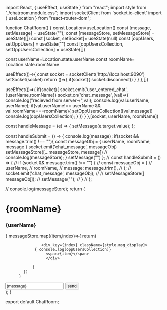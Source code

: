 
import React, { useEffect, useState } from "react";
import style from "./chatroom.module.css";
import socketClient from 'socket.io-client'
import { useLocation } from "react-router-dom";

function ChatRoom() {
  const Location=useLocation()
  const [message, setMessage] = useState("");
  const [messageStore, setMessageStore] = useState([])
  const [socket, setSocket]= useState(null)
  const [oppUsers, setOppUsers] = useState("")
  const [oppUsersCollection, setOppUsersCollection] = useState([])

  const userName=Location.state.userName
  const roomName= Location.state.roomName
  
useEffect(()=>{
   const socket = socketClient('http://localhost:9090')
   setSocket(socket)
   return ()=>{
    if(socket){
    socket.disconnect()
    }
   }
},[])

  useEffect(()=>{
    if(socket){
    socket.emit('user_entered_chat',{userName,roomName})
  socket.on('chat_message',(val)=>{
console.log("recieved from server=>",val);
console.log(val.userName, userName);
if(val.userName!== userName && val.roomName===roomName){
  setOppUsersCollection([val.message])
  console.log(oppUsersCollection);
}
  })
    }
  },[socket, userName, roomName])



  const handleMessage = (e) => {
    setMessage(e.target.value);
  };

  const handleSubmit = () => {
    console.log(message); 
    if(socket && message.trim() !== ""){
      const messageObj = {
              userName,
              roomName,
              message
      }
    socket.emit('chat_message', messageObj)
    setMessageStore([...messageStore, message])
    // console.log(messageStore);
    }
    setMessage("")
  };
  // const handleSubmit = () => {
  //   if (socket && message.trim() !== "") {
  //     const messageObj = {
  //       userName,
  //       roomName,
  //       message: message.trim(),
  //     };
  //     socket.emit('chat_message', messageObj);
  //     // setMessageStore([ messageObj]);
  //     setMessage("");
  //   }
  // };

//   console.log(messageStore);
  return (
    <div>
      <div className={style.cnt}>
        <div className={style.box}>
          <div className={style.top_header}>
          <h1 className={style.heading}>{roomName}</h1>
          <h3 className={style.name_heading}>{userName}</h3>
          </div>
          <div className={style.msg_cntnr}>
          {
            messageStore.map((item,index)=>{
                return(
                    
                    <div key={index} className={style.msg_display}>
                 { console.log(oppUsersCollection)}
                      <span>{item}</span>
                      </div>
                   
                )
            })
          }
    
</div>
          <div className={style.bottom}>
            <input
              type="text"
              className={style.input}
              placeholder="Type a message"
              onChange={handleMessage}
              name='message'
              value = {message}
            />
            <button className={style.btn} onClick={handleSubmit}>
              send
            </button>
          </div>
        </div>
      </div>
    </div>
  );
}

export default ChatRoom;